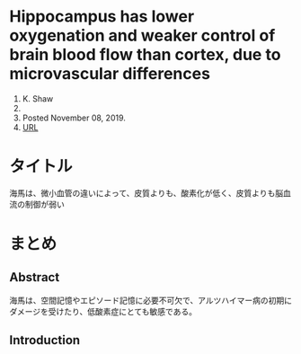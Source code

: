 # Hippocampus has lower oxygenation and weaker control of brain blood flow than cortex, due to microvascular differences

1. K. Shaw
2.
3. Posted November 08, 2019.
4. [URL](https://www.biorxiv.org/content/10.1101/835728v1)

# タイトル
海馬は、微小血管の違いによって、皮質よりも、酸素化が低く、皮質よりも脳血流の制御が弱い

# まとめ

## Abstract
海馬は、空間記憶やエピソード記憶に必要不可欠で、アルツハイマー病の初期にダメージを受けたり、低酸素症にとても敏感である。

## Introduction
